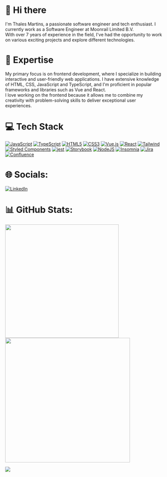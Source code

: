 # 👋 Hi there

I'm Thales Martins, a passionate software engineer and tech enthusiast. I currently work as a Software Engineer at Moonrail Limited B.V. </br>
With over 7 years of experience in the field, I've had the opportunity to work on various exciting projects and explore different technologies.


# 🚀 Expertise

My primary focus is on frontend development, where I specialize in building interactive and user-friendly web applications. I have extensive knowledge of HTML, CSS, JavaScript and TypeScript, and I'm proficient in popular frameworks and libraries such as Vue and React. </br> 
I love working on the frontend because it allows me to combine my creativity with problem-solving skills to deliver exceptional user experiences.

# 💻 Tech Stack
[![JavaScript](https://img.shields.io/badge/javascript-%23323330.svg?style=for-the-badge&logo=javascript&logoColor=%23F7DF1E)](https://developer.mozilla.org/en-US/docs/Web/JavaScript) [![TypeScript](https://img.shields.io/badge/typescript-%23007ACC.svg?style=for-the-badge&logo=typescript&logoColor=white)](https://www.typescriptlang.org/) [![HTML5](https://img.shields.io/badge/html5-%23E34F26.svg?style=for-the-badge&logo=html5&logoColor=white)](https://developer.mozilla.org/en-US/docs/Glossary/HTML5) [![CSS3](https://img.shields.io/badge/css3-%231572B6.svg?style=for-the-badge&logo=css3&logoColor=white)](https://developer.mozilla.org/en-US/docs/Web/CSS) [![Vue.js](https://img.shields.io/badge/vuejs-%2335495e.svg?style=for-the-badge&logo=vuedotjs&logoColor=%234FC08D)](https://vuejs.org/) [![React](https://img.shields.io/badge/react-%2320232a.svg?style=for-the-badge&logo=react&logoColor=%2361DAFB)](https://react.dev/) [![Tailwind](https://img.shields.io/badge/Tailwind-38bdf8.svg?style=for-the-badge&logo=tailwind&logoColor=white)](https://tailwindcss.com/) [![Styled Components](https://img.shields.io/badge/styled--components-DB7093?style=for-the-badge&logo=styled-components&logoColor=white)](https://styled-components.com/) [![jest](https://img.shields.io/badge/jest-red.svg?style=for-the-badge&logo=jest&logoColor=%white)](https://jestjs.io/) [![Storybook](https://img.shields.io/badge/Storybook-white.svg?style=for-the-badge&logo=storybook&logoColor=%white)](https://storybook.js.org/) [![NodeJS](https://img.shields.io/badge/NodeJS-026e00.svg?style=for-the-badge&logo=nodedotjs&logoColor=white)](https://nodejs.org/) [![Insomnia](https://img.shields.io/badge/Insomnia-4000BF?style=for-the-badge&logo=insomnia&logoColor=white)](https://insomnia.rest/) [![Jira](https://img.shields.io/badge/jira-%230A0FFF.svg?style=for-the-badge&logo=jira&logoColor=white)](https://www.atlassian.com/software/jira) [![Confluence](https://img.shields.io/badge/Confluence-%23000000.svg?style=for-the-badge&logo=confluence&logoColor=white)](https://www.atlassian.com/software/confluence)

# 🌐 Socials:
[![LinkedIn](https://img.shields.io/badge/LinkedIn-%230077B5.svg?logo=linkedin&logoColor=white)](https://linkedin.com/in/linkthales)

# 📊 GitHub Stats:
<img src="https://github-readme-stats-wheat-two-53.vercel.app/api?username=linkthales&theme=radical&hide_border=false&include_all_commits=false&count_private=false"  width="364px" />                    <img src="https://github-readme-streak-stats.herokuapp.com/?user=linkthales&theme=omni&hide_border=false"  width="400px" />


![](https://github-readme-stats-wheat-two-53.vercel.app/api/top-langs/?username=linkthales&theme=omni&hide_border=false&include_all_commits=false&count_private=false&layout=compact)
